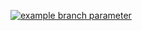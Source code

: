 [![example branch parameter](https://github.com/GuardiansTournaments/website/actions/workflows/testing.yml/badge.svg?branch=testing)](http://test.guardianstournaments.gg)
